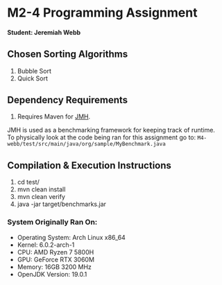 # M2-4 Programming Assignment
#### Student: Jeremiah Webb

## Chosen Sorting Algorithms
1. Bubble Sort
2. Quick Sort

## Dependency Requirements
1. Requires Maven for [JMH](https://github.com/openjdk/jmh).

JMH is used as a benchmarking framework for keeping track of runtime.<br>
To physically look at the code being ran for this assignment go to:
`M4-webb/test/src/main/java/org/sample/MyBenchmark.java`

## Compilation & Execution Instructions
1. cd test/
2. mvn clean install
3. mvn clean verify
4. java -jar target/benchmarks.jar

### System Originally Ran On:
- Operating System: Arch Linux x86_64
- Kernel: 6.0.2-arch-1
- CPU: AMD Ryzen 7 5800H
- GPU: GeForce RTX 3060M
- Memory: 16GB 3200 MHz
- OpenJDK Version: 19.0.1
